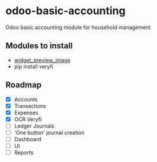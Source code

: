 
# odoo-basic-accounting

Odoo basic accounting module for household management

## Modules to install

- [widget_preview_image](https://apps.odoo.com/apps/modules/17.0/widget_preview_image)
- pip install veryfi

## Roadmap

- [x] Accounts
- [x] Transactions
- [x] Expenses
- [x] OCR Veryfi
- [ ] Ledger Journals
- [ ] 'One button' journal creation
- [ ] Dashboard
- [ ] UI
- [ ] Reports
